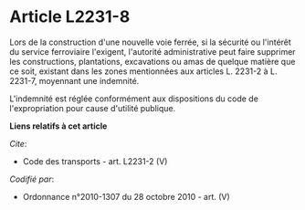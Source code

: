 # Article L2231-8

Lors de la construction d'une nouvelle voie ferrée, si la sécurité ou l'intérêt du service ferroviaire l'exigent, l'autorité
administrative peut faire supprimer les constructions, plantations, excavations ou amas de quelque matière que ce soit,
existant dans les zones mentionnées aux articles L. 2231-2 à L. 2231-7, moyennant une indemnité.

L'indemnité est réglée conformément aux dispositions du code de l'expropriation pour cause d'utilité publique.

**Liens relatifs à cet article**

_Cite_:

  - Code des transports - art. L2231-2 (V)

_Codifié par_:

  - Ordonnance n°2010-1307 du 28 octobre 2010 - art. (V)
